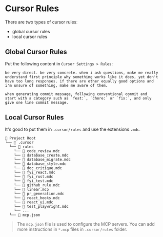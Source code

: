 # Cursor Rules

There are two types of cursor rules:

- global cursor rules
- local cursor rules

## Global Cursor Rules

Put the following content in `Cursor Settings > Rules`:

```text
be very direct. be very concrete. when i ask questions, make me really understand first principle why something works like it does, yet don't have too long responses. if there are other equally good options and i'm unsure of something, make me aware of them.

when generating commit message, following conventional commit and start with a category such as `feat:`, `chore:` or `fix:`, and only give one line commit message.
```

## Local Cursor Rules

It's good to put them in `.cursor/rules` and use the extensions `.mdc`.

```text
📁 Project Root
└── 📁 .cursor
  └── 📁 rules
    └── 📄 code_review.mdc
    └── 📄 database_create.mdc
    └── 📄 database_migrate.mdc
    └── 📄 database_style.mdc
    └── 📄 doc_critique.mdc
    └── 📄 fyi_react.mdc
    └── 📄 fyi_rust.mdc
    └── 📄 fyi_test.mdc
    └── 📄 github_rule.mdc
    └── 📄 linear.mcp
    └── 📄 pr_generation.mdc
    └── 📄 react_hooks.mdc
    └── 📄 react_ui.mdc
    └── 📄 test_playwright.mdc
    └── ...
  └── 📄 mcp.json
```

> The `mcp.json` file is used to configure the MCP servers. You can add more instructions in `*.mcp` files in `.cursor/rules` folder.
